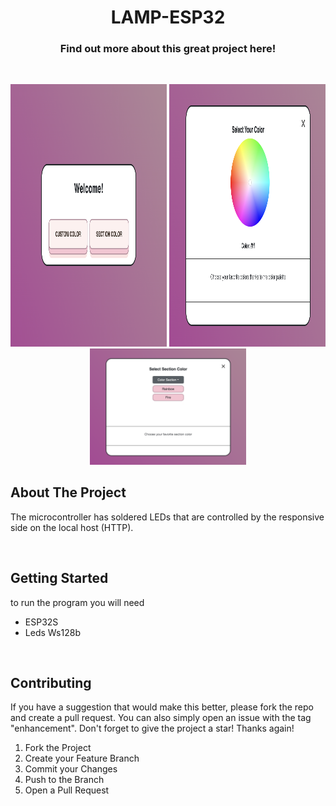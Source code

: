   <h1 align="center">LAMP-ESP32 </h1>

  <p align="center">
  <h3 align="center"> Find out more about this great project here!</h3>
    <br />

</div>

<p align="center">
  <img src="https://github.com/Michalzip/LAMP-ESP32/blob/main/device-web-app/public/screens/main-page.png" width="250" height="420" />   
 
  <img src="https://github.com/Michalzip/LAMP-ESP32/blob/main/device-web-app/public/screens/custom-color-page.png" width="250" height="420" />
  
  <img src="https://github.com/Michalzip/LAMP-ESP32/blob/main/device-web-app/public/screens/section-color-page.png" width="250"  />
  
  
</p>

<!-- ABOUT THE PROJECT -->

## About The Project

The microcontroller has soldered LEDs that are controlled by the responsive side on the local host (HTTP).

<br/>

<!-- GETTING STARTED -->

## Getting Started

<p>to run the program you will need</p>
<ul>
<li>ESP32S</li>
<li>Leds Ws128b</li>
</ul>

<br/>
<!-- CONTRIBUTING -->

## Contributing

If you have a suggestion that would make this better, please fork the repo and create a pull request. You can also simply open an issue with the tag "enhancement".
Don't forget to give the project a star! Thanks again!

1. Fork the Project
2. Create your Feature Branch
3. Commit your Changes
4. Push to the Branch
5. Open a Pull Request
